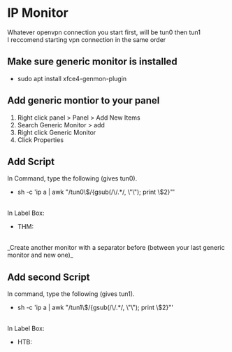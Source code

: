 # IP Monitor
Whatever openvpn connection you start first, will be tun0 then tun1
<br>
I reccomend starting vpn connection in the same order



## Make sure generic monitor is installed

<ul>
 <li>sudo apt install xfce4-genmon-plugin</li>
</ul>

## Add generic montior to your panel
<ol>
 <li>Right click panel > Panel > Add New Items</li>
 <li>Search Generic Monitor > add </li>
 <li>Right click Generic Monitor</li>
 <li>Click Properties</li>
</ol>

## Add Script 
In Command, type the following (gives tun0).
<ul>
 <li>sh -c 'ip a | awk "/tun0\$/{gsub(/\/.*/, \"\"); print \$2}"'</li>
</ul>
<br>
In Label Box:
<ul>
 <li>THM:</li>
</ul>
<br>
_Create another monitor with a separator before (between your last generic monitor and new one)_

## Add second Script
In command, type the following (gives tun1).
<ul>
 <li>sh -c 'ip a | awk "/tun1\$/{gsub(/\/.*/, \"\"); print \$2}"'</li>
</ul>
<br>
In Label Box:
<ul>
 <li>HTB:</li>
</ul>
<br>
